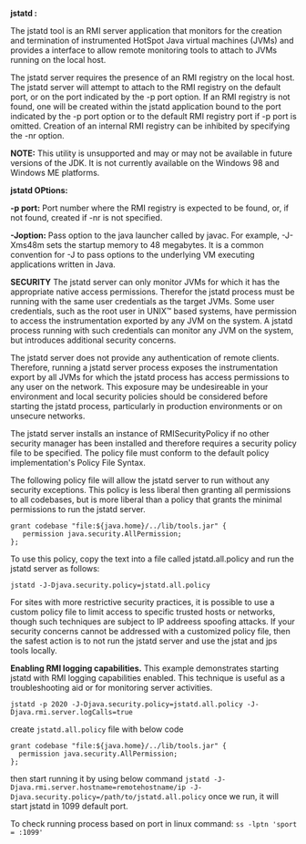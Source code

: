 **jstatd :**

The jstatd tool is an RMI server application that monitors for the creation and termination of instrumented HotSpot Java virtual machines (JVMs) and provides a interface to allow remote monitoring tools to attach to JVMs running on the local host.

The jstatd server requires the presence of an RMI registry on the local host. The jstatd server will attempt to attach to the RMI registry on the default port, or on the port indicated by the -p port option. If an RMI registry is not found, one will be created within the jstatd application bound to the port indicated by the -p port option or to the default RMI registry port if -p port is omitted. Creation of an internal RMI registry can be inhibited by specifying the -nr option.

**NOTE:** This utility is unsupported and may or may not be available in future versions of the JDK. It is not currently available on the Windows 98 and Windows ME platforms.

**jstatd OPtions:**

**-p  port:** Port number where the RMI registry is expected to be found, or, if not found, created if -nr is not specified.

**-Joption:** Pass option to the java launcher called by javac. For example, -J-Xms48m sets the startup memory to 48 megabytes. It is a common convention for -J to pass options to the underlying VM executing applications written in Java.

**SECURITY**
The jstatd server can only monitor JVMs for which it has the appropriate native access permissions. Therefor the jstatd process must be running with the same user credentials as the target JVMs. Some user credentials, such as the root user in UNIX™ based systems, have permission to access the instrumentation exported by any JVM on the system. A jstatd process running with such credentials can monitor any JVM on the system, but introduces additional security concerns.

The jstatd server does not provide any authentication of remote clients. Therefore, running a jstatd server process exposes the instrumentation export by all JVMs for which the jstatd process has access permissions to any user on the network. This exposure may be undesireable in your environment and local security policies should be considered before starting the jstatd process, particularly in production environments or on unsecure networks.

The jstatd server installs an instance of RMISecurityPolicy if no other security manager has been installed and therefore requires a security policy file to be specified. The policy file must conform to the default policy implementation's Policy File Syntax.

The following policy file will allow the jstatd server to run without any security exceptions. This policy is less liberal then granting all permissions to all codebases, but is more liberal than a policy that grants the minimal permissions to run the jstatd server.
```
grant codebase "file:${java.home}/../lib/tools.jar" {
   permission java.security.AllPermission;
};
```
To use this policy, copy the text into a file called jstatd.all.policy and run the jstatd server as follows:

`jstatd -J-Djava.security.policy=jstatd.all.policy`

For sites with more restrictive security practices, it is possible to use a custom policy file to limit access to specific trusted hosts or networks, though such techniques are subject to IP addreess spoofing attacks. If your security concerns cannot be addressed with a customized policy file, then the safest action is to not run the jstatd server and use the jstat and jps tools locally.

**Enabling RMI logging capabilities.**
This example demonstrates starting jstatd with RMI logging capabilities enabled. This technique is useful as a troubleshooting aid or for monitoring server activities.

`jstatd -p 2020 -J-Djava.security.policy=jstatd.all.policy -J-Djava.rmi.server.logCalls=true`

create `jstatd.all.policy` file with below code

```
grant codebase "file:${java.home}/../lib/tools.jar" {
  permission java.security.AllPermission;
};

```

then start running it by using below command 
   `jstatd -J-Djava.rmi.server.hostname=remotehostname/ip -J-Djava.security.policy=/path/to/jstatd.all.policy` 
 once we run, it will start jstatd in 1099 default port.

To check running process based on port in linux command: `ss -lptn 'sport = :1099'`
